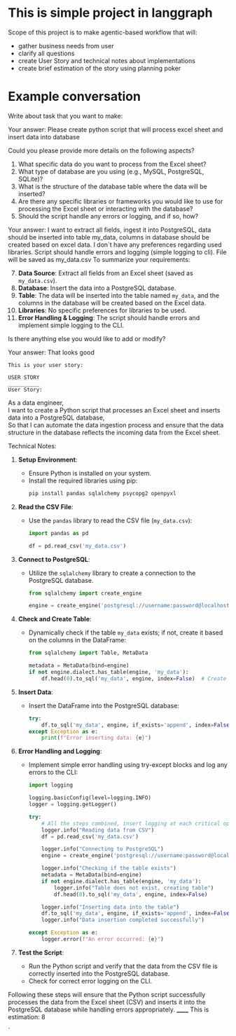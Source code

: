 # This is simple project in langgraph

Scope of this project is to make agentic-based workflow that will:

-   gather business needs from user
-   clarify all questions
-   create User Story and technical notes about implementations
-   create brief estimation of the story using planning poker

# Example conversation


Write about task that you want to make:

Your answer: Please create python script that will process excel sheet and insert data into database

Could you please provide more details on the following aspects?

1. What specific data do you want to process from the Excel sheet?
2. What type of database are you using (e.g., MySQL, PostgreSQL, SQLite)?
3. What is the structure of the database table where the data will be inserted?
4. Are there any specific libraries or frameworks you would like to use for processing the Excel sheet or interacting with the database?
5. Should the script handle any errors or logging, and if so, how?
   
Your answer: I want to extract all fields, ingest it into PostgreSQL, data should be inserted into table my_data, columns in database should be created based on excel data. I don`t have any preferences regarding used libraries. Script should handle errors and logging (simple logging to cli). File will be saved as my_data.csv
   To summarize your requirements:

7. **Data Source**: Extract all fields from an Excel sheet (saved as `my_data.csv`).
8. **Database**: Insert the data into a PostgreSQL database.
9. **Table**: The data will be inserted into the table named `my_data`, and the columns in the database will be created based on the Excel data.
10. **Libraries**: No specific preferences for libraries to be used.
11. **Error Handling & Logging**: The script should handle errors and implement simple logging to the CLI.

Is there anything else you would like to add or modify?

Your answer: That looks good

    This is your user story:

    USER STORY
    __________
    User Story:

As a data engineer,  
I want to create a Python script that processes an Excel sheet and inserts data into a PostgreSQL database,  
So that I can automate the data ingestion process and ensure that the data structure in the database reflects the incoming data from the Excel sheet.

Technical Notes:

1. **Setup Environment**:

    - Ensure Python is installed on your system.
    - Install the required libraries using pip:
        ```bash
        pip install pandas sqlalchemy psycopg2 openpyxl
        ```

2. **Read the CSV File**:

    - Use the `pandas` library to read the CSV file (`my_data.csv`):

        ```python
        import pandas as pd

        df = pd.read_csv('my_data.csv')
        ```

3. **Connect to PostgreSQL**:

    - Utilize the `sqlalchemy` library to create a connection to the PostgreSQL database.

        ```python
        from sqlalchemy import create_engine

        engine = create_engine('postgresql://username:password@localhost/mydatabase')
        ```

4. **Check and Create Table**:

    - Dynamically check if the table `my_data` exists; if not, create it based on the columns in the DataFrame:

        ```python
        from sqlalchemy import Table, MetaData

        metadata = MetaData(bind=engine)
        if not engine.dialect.has_table(engine, 'my_data'):
            df.head(0).to_sql('my_data', engine, index=False)  # Create table with the same structure
        ```

5. **Insert Data**:

    - Insert the DataFrame into the PostgreSQL database:
        ```python
        try:
            df.to_sql('my_data', engine, if_exists='append', index=False)
        except Exception as e:
            print(f"Error inserting data: {e}")
        ```

6. **Error Handling and Logging**:

    - Implement simple error handling using try-except blocks and log any errors to the CLI:

        ```python
        import logging

        logging.basicConfig(level=logging.INFO)
        logger = logging.getLogger()

        try:
            # All the steps combined, insert logging at each critical operation
            logger.info("Reading data from CSV")
            df = pd.read_csv('my_data.csv')

            logger.info("Connecting to PostgreSQL")
            engine = create_engine('postgresql://username:password@localhost/mydatabase')

            logger.info("Checking if the table exists")
            metadata = MetaData(bind=engine)
            if not engine.dialect.has_table(engine, 'my_data'):
                logger.info("Table does not exist, creating table")
                df.head(0).to_sql('my_data', engine, index=False)

            logger.info("Inserting data into the table")
            df.to_sql('my_data', engine, if_exists='append', index=False)
            logger.info("Data insertion completed successfully")

        except Exception as e:
            logger.error(f"An error occurred: {e}")
        ```

7. **Test the Script**:
    - Run the Python script and verify that the data from the CSV file is correctly inserted into the PostgreSQL database.
    - Check for correct error logging on the CLI.

Following these steps will ensure that the Python script successfully processes the data from the Excel sheet (CSV) and inserts it into the PostgreSQL database while handling errors appropriately.
**\_\_\_\_**
This is estimation: 8

`
